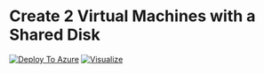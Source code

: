 # Create 2 Virtual Machines with a Shared Disk

[![Deploy To Azure](http://azuredeploy.net/deploybutton.png)](https://portal.azure.com/#create/Microsoft.Template/uri/https%3A%2F%2Fraw.githubusercontent.com%2FMattHansen0%2Fazure-2vm-shared-disk%2Fmain%2FARM%2Fazuredeploy.json)  [![Visualize](http://armviz.io/visualizebutton.png)](http://armviz.io/#/?load=https%3A%2F%2Fraw.githubusercontent.com%2FMattHansen0%2Fazure-2vm-shared-disk%2Fmain%2FARM%2Fazuredeploy.json)